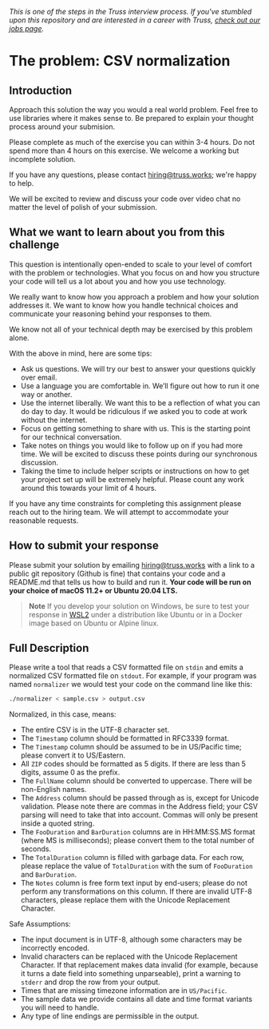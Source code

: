 _This is one of the steps in the Truss interview process. If you've
stumbled upon this repository and are interested in a career with
Truss, [check out our jobs page](https://truss.works/jobs)._

# The problem: CSV normalization

## Introduction

Approach this solution the way you would a real world problem. Feel free
to use libraries where it makes sense to. Be prepared to explain your
thought process around your submision.

Please complete as much of the exercise you can within 3-4 hours.
Do not spend more than 4 hours on this exercise.
We welcome a working but incomplete solution.

If you have any questions, please contact [hiring@truss.works](mailto:hiring@truss.works); we're
happy to help.

We will be excited to review and discuss your code over video chat no matter the level of polish of your submission.

## What we want to learn about you from this challenge

This question is intentionally open-ended to scale to your level of comfort with the problem or technologies.
What you focus on and how you structure your code will tell us a lot about you and how you use technology.

We really want to know how you approach a problem and how your solution addresses it.
We want to know how you handle technical choices and communicate your reasoning behind your responses to them.

We know not all of your technical depth may be exercised by this problem alone.

With the above in mind, here are some tips:

* Ask us questions. We will try our best to answer your questions quickly over email.
* Use a language you are comfortable in. We’ll figure out how to run it one way or another.
* Use the internet liberally. We want this to be a reflection of what you can do day to day. It would be ridiculous if we asked you to code at work without the internet.
* Focus on getting something to share with us. This is the starting point for our technical conversation.
* Take notes on things you would like to follow up on if you had more time. We will be excited to discuss these points during our synchronous discussion.
* Taking the time to include helper scripts or instructions on how to get your project set up will be extremely helpful. Please count any work around this towards your limit of 4 hours.

If you have any time constraints for completing this assignment please reach out to the hiring team.
We will attempt to accommodate your reasonable requests.

## How to submit your response

Please submit your solution by emailing [hiring@truss.works](mailto:hiring@truss.works) with a link to a public git repository
(Github is fine) that contains your code and a README.md that tells us
how to build and run it. **Your code will be run on your choice of macOS 11.2+ or Ubuntu 20.04 LTS.**

> **Note**
> If you develop your solution on Windows, be sure to test your response in [WSL2](https://docs.microsoft.com/en-us/windows/wsl/install) under a distribution like Ubuntu or in a Docker image based on Ubuntu or Alpine linux.

## Full Description

Please write a tool that reads a CSV formatted file on `stdin` and
emits a normalized CSV formatted file on `stdout`. For example, if
your program was named `normalizer` we would test your code on the
command line like this:

```sh
./normalizer < sample.csv > output.csv
```

Normalized, in this case, means:

* The entire CSV is in the UTF-8 character set.
* The `Timestamp` column should be formatted in RFC3339 format.
* The `Timestamp` column should be assumed to be in US/Pacific time;
  please convert it to US/Eastern.
* All `ZIP` codes should be formatted as 5 digits. If there are less
  than 5 digits, assume 0 as the prefix.
* The `FullName` column should be converted to uppercase. There will be
  non-English names.
* The `Address` column should be passed through as is, except for
  Unicode validation. Please note there are commas in the Address
  field; your CSV parsing will need to take that into account. Commas
  will only be present inside a quoted string.
* The `FooDuration` and `BarDuration` columns are in HH:MM:SS.MS
  format (where MS is milliseconds); please convert them to the
  total number of seconds.
* The `TotalDuration` column is filled with garbage data. For each
  row, please replace the value of `TotalDuration` with the sum of
  `FooDuration` and `BarDuration`.
* The `Notes` column is free form text input by end-users; please do
  not perform any transformations on this column. If there are invalid
  UTF-8 characters, please replace them with the Unicode Replacement
  Character.

Safe Assumptions:

* The input document is in UTF-8, although some characters may be incorrectly encoded.
* Invalid characters can be replaced with the Unicode Replacement Character. If that replacement makes data invalid (for example, because it turns a date field into something unparseable), print a warning to `stderr` and drop the row from your output.
* Times that are missing timezone information are in `US/Pacific`.
* The sample data we provide contains all date and time format variants you will need to handle.
* Any type of line endings are permissible in the output.
